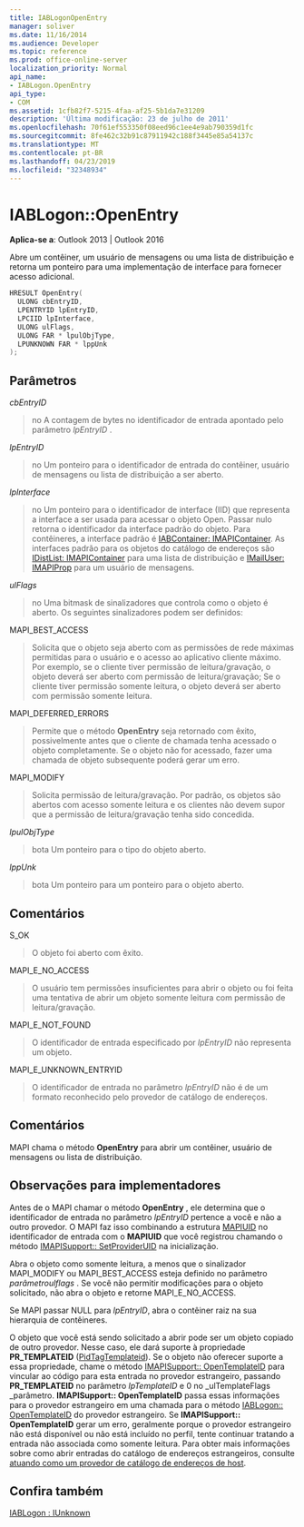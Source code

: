 ```yaml
---
title: IABLogonOpenEntry
manager: soliver
ms.date: 11/16/2014
ms.audience: Developer
ms.topic: reference
ms.prod: office-online-server
localization_priority: Normal
api_name:
- IABLogon.OpenEntry
api_type:
- COM
ms.assetid: 1cfb82f7-5215-4faa-af25-5b1da7e31209
description: 'Última modificação: 23 de julho de 2011'
ms.openlocfilehash: 70f61ef553350f08eed96c1ee4e9ab790359d1fc
ms.sourcegitcommit: 8fe462c32b91c87911942c188f3445e85a54137c
ms.translationtype: MT
ms.contentlocale: pt-BR
ms.lasthandoff: 04/23/2019
ms.locfileid: "32348934"
---
```

# <a name="iablogonopenentry"></a>IABLogon::OpenEntry

  
  
**Aplica-se a**: Outlook 2013 | Outlook 2016 
  
Abre um contêiner, um usuário de mensagens ou uma lista de distribuição e retorna um ponteiro para uma implementação de interface para fornecer acesso adicional.
  
```cpp
HRESULT OpenEntry(
  ULONG cbEntryID,
  LPENTRYID lpEntryID,
  LPCIID lpInterface,
  ULONG ulFlags,
  ULONG FAR * lpulObjType,
  LPUNKNOWN FAR * lppUnk
);
```

## <a name="parameters"></a>Parâmetros

 _cbEntryID_
  
> no A contagem de bytes no identificador de entrada apontado pelo parâmetro _lpEntryID_ . 
    
 _lpEntryID_
  
> no Um ponteiro para o identificador de entrada do contêiner, usuário de mensagens ou lista de distribuição a ser aberto.
    
 _lpInterface_
  
> no Um ponteiro para o identificador de interface (IID) que representa a interface a ser usada para acessar o objeto Open. Passar nulo retorna o identificador da interface padrão do objeto. Para contêineres, a interface padrão é [IABContainer: IMAPIContainer](iabcontainerimapicontainer.md). As interfaces padrão para os objetos do catálogo de endereços são [IDistList: IMAPIContainer](idistlistimapicontainer.md) para uma lista de distribuição e [IMailUser: IMAPIProp](imailuserimapiprop.md) para um usuário de mensagens. 
    
 _ulFlags_
  
> no Uma bitmask de sinalizadores que controla como o objeto é aberto. Os seguintes sinalizadores podem ser definidos:
    
MAPI_BEST_ACCESS 
  
> Solicita que o objeto seja aberto com as permissões de rede máximas permitidas para o usuário e o acesso ao aplicativo cliente máximo. Por exemplo, se o cliente tiver permissão de leitura/gravação, o objeto deverá ser aberto com permissão de leitura/gravação; Se o cliente tiver permissão somente leitura, o objeto deverá ser aberto com permissão somente leitura.
    
MAPI_DEFERRED_ERRORS 
  
> Permite que o método **OpenEntry** seja retornado com êxito, possivelmente antes que o cliente de chamada tenha acessado o objeto completamente. Se o objeto não for acessado, fazer uma chamada de objeto subsequente poderá gerar um erro. 
    
MAPI_MODIFY 
  
> Solicita permissão de leitura/gravação. Por padrão, os objetos são abertos com acesso somente leitura e os clientes não devem supor que a permissão de leitura/gravação tenha sido concedida.
    
 _lpulObjType_
  
> bota Um ponteiro para o tipo do objeto aberto.
    
 _lppUnk_
  
> bota Um ponteiro para um ponteiro para o objeto aberto.
    
## <a name="remarks"></a>Comentários

S_OK 
  
> O objeto foi aberto com êxito.
    
MAPI_E_NO_ACCESS 
  
> O usuário tem permissões insuficientes para abrir o objeto ou foi feita uma tentativa de abrir um objeto somente leitura com permissão de leitura/gravação.
    
MAPI_E_NOT_FOUND 
  
> O identificador de entrada especificado por _lpEntryID_ não representa um objeto. 
    
MAPI_E_UNKNOWN_ENTRYID 
  
> O identificador de entrada no parâmetro _lpEntryID_ não é de um formato reconhecido pelo provedor de catálogo de endereços. 
    
## <a name="remarks"></a>Comentários

MAPI chama o método **OpenEntry** para abrir um contêiner, usuário de mensagens ou lista de distribuição. 
  
## <a name="notes-to-implementers"></a>Observações para implementadores

Antes de o MAPI chamar o método **OpenEntry** , ele determina que o identificador de entrada no parâmetro _lpEntryID_ pertence a você e não a outro provedor. O MAPI faz isso combinando a estrutura [MAPIUID](mapiuid.md) no identificador de entrada com o **MAPIUID** que você registrou chamando o método [IMAPISupport:: SetProviderUID](imapisupport-setprovideruid.md) na inicialização. 
  
Abra o objeto como somente leitura, a menos que o sinalizador MAPI_MODIFY ou MAPI_BEST_ACCESS esteja definido no parâmetro _parâmetroulflags_ . Se você não permitir modificações para o objeto solicitado, não abra o objeto e retorne MAPI_E_NO_ACCESS. 
  
Se MAPI passar NULL para _lpEntryID_, abra o contêiner raiz na sua hierarquia de contêineres.
  
O objeto que você está sendo solicitado a abrir pode ser um objeto copiado de outro provedor. Nesse caso, ele dará suporte à propriedade **PR_TEMPLATEID** ([PidTagTemplateid](pidtagtemplateid-canonical-property.md)). Se o objeto não oferecer suporte a essa propriedade, chame o método [IMAPISupport:: OpenTemplateID](imapisupport-opentemplateid.md) para vincular ao código para esta entrada no provedor estrangeiro, passando **PR_TEMPLATEID** no parâmetro _lpTemplateID_ e 0 no _ulTemplateFlags _parâmetro. **IMAPISupport:: OpenTemplateID** passa essas informações para o provedor estrangeiro em uma chamada para o método [IABLogon:: OpenTemplateID](iablogon-opentemplateid.md) do provedor estrangeiro. Se **IMAPISupport:: OpenTemplateID** gerar um erro, geralmente porque o provedor estrangeiro não está disponível ou não está incluído no perfil, tente continuar tratando a entrada não associada como somente leitura. Para obter mais informações sobre como abrir entradas do catálogo de endereços estrangeiros, consulte [atuando como um provedor de catálogo de endereços de host](acting-as-a-host-address-book-provider.md).
  
## <a name="see-also"></a>Confira também



[IABLogon : IUnknown](iablogoniunknown.md)

